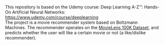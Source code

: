 This repository is based on the Udemy course: Deep Learning A-Z™: Hands-On Artificial Neural Networks: https://www.udemy.com/course/deeplearning
<br>
The project is a movie recommender system based on Boltzmann Machines.
The recommender operates on the [MovieLens 100K Dataset](https://grouplens.org/datasets/movielens/), and predicts whether the user will like a certain movie or not (a like/dislike recommender).
